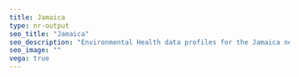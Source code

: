```yaml
---
title: Jamaica
type: nr-output
seo_title: "Jamaica"
seo_description: "Environmental Health data profiles for the Jamaica neighborhood of NYC."
seo_image: ""
vega: true
---
```

